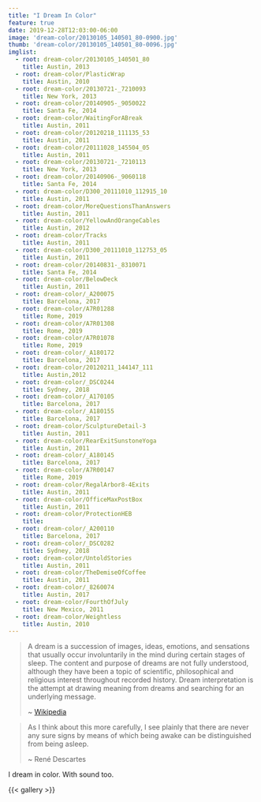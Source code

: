 ```yaml
---
title: "I Dream In Color"
feature: true
date: 2019-12-28T12:03:00-06:00
image: 'dream-color/20130105_140501_80-0900.jpg'
thumb: 'dream-color/20130105_140501_80-0096.jpg'
imglist:
  - root: dream-color/20130105_140501_80
    title: Austin, 2013
  - root: dream-color/PlasticWrap
    title: Austin, 2010
  - root: dream-color/20130721-_7210093
    title: New York, 2013
  - root: dream-color/20140905-_9050022
    title: Santa Fe, 2014
  - root: dream-color/WaitingForABreak
    title: Austin, 2011
  - root: dream-color/20120218_111135_53
    title: Austin, 2011
  - root: dream-color/20111028_145504_05
    title: Austin, 2011
  - root: dream-color/20130721-_7210113
    title: New York, 2013
  - root: dream-color/20140906-_9060118
    title: Santa Fe, 2014
  - root: dream-color/D300_20111010_112915_10
    title: Austin, 2011
  - root: dream-color/MoreQuestionsThanAnswers
    title: Austin, 2011
  - root: dream-color/YellowAndOrangeCables
    title: Austin, 2012
  - root: dream-color/Tracks
    title: Austin, 2011
  - root: dream-color/D300_20111010_112753_05
    title: Austin, 2011
  - root: dream-color/20140831-_8310071
    title: Santa Fe, 2014
  - root: dream-color/BelowDeck
    title: Austin, 2011
  - root: dream-color/_A200075
    title: Barcelona, 2017
  - root: dream-color/A7R01288
    title: Rome, 2019
  - root: dream-color/A7R01308
    title: Rome, 2019
  - root: dream-color/A7R01078
    title: Rome, 2019
  - root: dream-color/_A180172
    title: Barcelona, 2017
  - root: dream-color/20120211_144147_111
    title: Austin,2012
  - root: dream-color/_DSC0244
    title: Sydney, 2018
  - root: dream-color/_A170105
    title: Barcelona, 2017
  - root: dream-color/_A180155
    title: Barcelona, 2017
  - root: dream-color/SculptureDetail-3
    title: Austin, 2011
  - root: dream-color/RearExitSunstoneYoga
    title: Austin, 2011
  - root: dream-color/_A180145
    title: Barcelona, 2017
  - root: dream-color/A7R00147
    title: Rome, 2019
  - root: dream-color/RegalArbor8-4Exits
    title: Austin, 2011
  - root: dream-color/OfficeMaxPostBox
    title: Austin, 2011
  - root: dream-color/ProtectionHEB
    title: 
  - root: dream-color/_A200110
    title: Barcelona, 2017
  - root: dream-color/_DSC0282
    title: Sydney, 2018
  - root: dream-color/UntoldStories
    title: Austin, 2011
  - root: dream-color/TheDemiseOfCoffee
    title: Austin, 2011
  - root: dream-color/_8260074
    title: Austin, 2017
  - root: dream-color/FourthOfJuly
    title: New Mexico, 2011
  - root: dream-color/Weightless
    title: Austin, 2010
---
```


> A dream is a succession of images, ideas, emotions, and sensations that usually occur involuntarily in the mind during certain stages of sleep. The content and purpose of dreams are not fully understood, although they have been a topic of scientific, philosophical and religious interest throughout recorded history. Dream interpretation is the attempt at drawing meaning from dreams and searching for an underlying message. 
>
> ~ [Wikipedia](https://en.wikipedia.org/wiki/Dream)

> As I think about this more carefully, I see plainly that there are never any sure signs by means of which being awake can be distinguished from being asleep.
>
> ~ René Descartes

I dream in color. With sound too.

{{< gallery >}}
